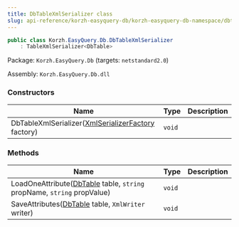 ```yaml
---
title: DbTableXmlSerializer class
slug: api-reference/korzh-easyquery-db/korzh-easyquery-db-namespace/dbtablexmlserializer-class
---
```


```csharp
public class Korzh.EasyQuery.Db.DbTableXmlSerializer
    : TableXmlSerializer<DbTable>

```
Package: `Korzh.EasyQuery.Db` (targets: `netstandard2.0`)

Assembly: `Korzh.EasyQuery.Db.dll`

### Constructors

| Name | Type | Description | 
| --- | --- | --- | 
| DbTableXmlSerializer([XmlSerializerFactory](//easyquery/docs/api-reference/korzh-easyquery/korzh-easyquery-namespace/xmlserializerfactory-class) factory) | `void` |  | 


### Methods

| Name | Type | Description | 
| --- | --- | --- | 
| LoadOneAttribute([DbTable](//easyquery/docs/api-reference/korzh-easyquery-db/korzh-easyquery-db-namespace/dbtable-class) table, `string` propName, `string` propValue) | `void` |  | 
| SaveAttributes([DbTable](//easyquery/docs/api-reference/korzh-easyquery-db/korzh-easyquery-db-namespace/dbtable-class) table, `XmlWriter` writer) | `void` |  |